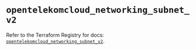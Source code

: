 # `opentelekomcloud_networking_subnet_v2`

Refer to the Terraform Registry for docs: [`opentelekomcloud_networking_subnet_v2`](https://registry.terraform.io/providers/opentelekomcloud/opentelekomcloud/1.36.18/docs/resources/networking_subnet_v2).
